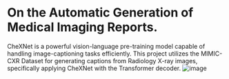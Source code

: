 # On the Automatic Generation of Medical Imaging Reports.
CheXNet is a powerful vision-language pre-training model capable of handling image-captioning tasks efficiently. This project utilizes the MIMIC-CXR Dataset for generating captions from Radiology X-ray images, specifically applying CheXNet with the Transformer decoder.
![image](https://github.com/user-attachments/assets/ff02d2cb-be48-439a-91ed-e12251d8c6f5)
